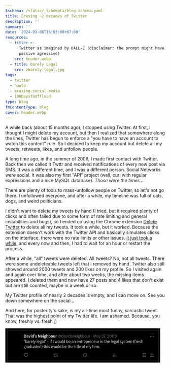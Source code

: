 ```yaml
---
$schema: /static/_schemata/blog.schema.yaml
title: Erasing ~2 decades of Twitter
description: ''
summary: ''
date: '2024-03-08T16:03:00+07:00'
resources:
  - title: >-
      Twitter as imagined by DALL-E (disclaimer: the prompt might have been
      passive agressive)
    src: header.webp
  - title: Barely Legal
    src: zbarely-legal.jpg
tags:
  - twitter
  - howto
  - erasing-social-media
  - 100DaysToOffload
type: blog
fmContentType: blog
cover: header.webp
---
```


A while back (about 15 months ago), I stopped using Twitter. At first, I thought I might delete my account, but then I realized that somewhere along the lines, Twitter has begun to enforce a "you have to have an account to watch this content" rule. So I decided to keep my account but delete all my tweets, retweets, likes, and unfollow people.

A long time ago, in the summer of 2006, I made first contact with Twitter. Back then we called it Twttr and received notifications of every new post via SMS. It was a different time, and I was a different person. Social Networks were social. It was also my first "API" project (well, curl with regular expressions and a nice MySQL database). *Those were the times…*

There are plenty of tools to mass-unfollow people on Twitter, so let's not go there. I unfollowed everyone, and after a while, my timeline was full of cats, dogs, and weird politicians.

I didn't want to delete my tweets by hand (I tried, but it required plenty of clicks and often failed due to some form of rate limiting and general instabilities and bugs), so I ended up using the Chrome extension [Delete Twitter](https://chrome.google.com/webstore/detail/plolbhegbeapkdmpnbabilmfnknlfbpa) to delete all my tweets. It took a while, but it worked. Because the extension doesn't work with the Twitter API and basically simulates clicks on the interface, there were no rate limits or other issues. [It just took a while](https://www.youtube.com/shorts/KNN8wPgKsGE), and every now and then, I had to wait for an hour or restart the process.

After a while, "all" tweets were deleted. All tweets? No, not all tweets. There were some undeleteable tweets left that I removed by hand. Twitter also still showed around 2000 tweets and 200 likes on my profile. So I visited again and again over time, and after about two weeks, the missing items appeared. I deleted them and now have 27 posts and 4 likes that don't exist but are still counted, maybe in a week or so.

My Twitter profile of nearly 2 decades is empty, and I can move on. See you down somewhere on the social…

And here, for posterity's sake, is my all-time most funny, sarcastic tweet. That was the highest point of my Twitter life. I am ashamed. Because, you know, freshly vs. fresh ;)

![barely legal](zbarely-legal.jpg)
